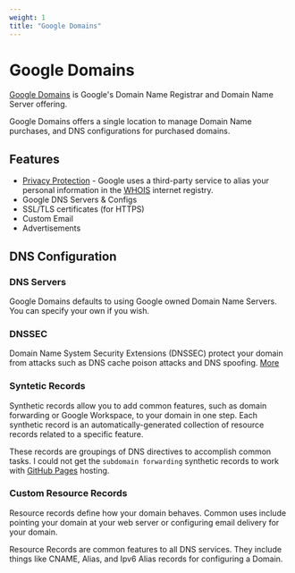 ```yaml
---
weight: 1
title: "Google Domains"
---
```


# Google Domains

[Google Domains](https://domains.google.com) is Google's Domain Name Registrar and Domain Name Server offering.

Google Domains offers a single location to manage Domain Name purchases, and DNS configurations for purchased domains.

## Features

- [Privacy Protection](https://support.google.com/domains/answer/3251242?hl=en) - Google uses a third-party service to alias your personal information in the [WHOIS](https://whois.icann.org/en/about-whois) internet registry.
- Google DNS Servers & Configs
- SSL/TLS certificates (for HTTPS)
- Custom Email
- Advertisements

## DNS Configuration


### DNS Servers
Google Domains defaults to using Google owned Domain Name Servers. You can specify your own if you wish.

### DNSSEC
Domain Name System Security Extensions (DNSSEC) protect your domain from attacks such as DNS cache poison attacks and DNS spoofing. [More](https://support.google.com/domains/answer/6387342?hl=en)

### Syntetic Records
Synthetic records allow you to add common features, such as domain forwarding or Google Workspace, to your domain in one step. Each synthetic record is an automatically-generated collection of resource records related to a specific feature.

These records are groupings of DNS directives to accomplish common tasks. I could not get the `subdomain forwarding` synthetic records to work with [GitHub Pages](https://pages.github.com/) hosting.

### Custom Resource Records
Resource records define how your domain behaves. Common uses include pointing your domain at your web server or configuring email delivery for your domain.

Resource Records are common features to all DNS services. They include things like CNAME, Alias, and Ipv6 Alias records for configuring a Domain.
